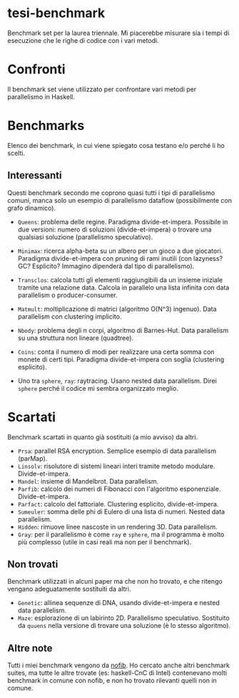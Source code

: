 # tesi-benchmark
Benchmark set per la laurea triennale. Mi piacerebbe misurare sia i tempi di esecuzione che le righe di codice con i vari metodi.

# Confronti
Il benchmark set viene utilizzato per confrontare vari metodi per parallelismo in Haskell.

# Benchmarks
Elenco dei benchmark, in cui viene spiegato cosa testano e/o perché li ho scelti.

## Interessanti
Questi benchmark secondo me coprono quasi tutti i tipi di parallelismo comuni, manca solo un esempio di parallelismo dataflow (possibilmente con grafo dinamico).

- `Queens`: problema delle regine. Paradigma divide-et-impera. Possibile in due versioni: numero di soluzioni (divide-et-impera) o trovare una qualsiasi soluzione (parallelismo speculativo).
- `Minimax`: ricerca alpha-beta su un albero per un gioco a due giocatori. Paradigma divide-et-impera con pruning di rami inutili (con lazyness? GC? Esplicito? Immagino dipenderà dal tipo di parallelismo).
- `Transclos`: calcola tutti gli elementi raggiungibili da un insieme iniziale tramite una relazione data. Calcola in parallelo una lista infinita con data parallelism o producer-consumer.
- `Matmult`: moltiplicazione di matrici (algoritmo O(N^3) ingenuo). Data parallelism con clustering implicito.
- `Nbody`: problema degli n corpi, algoritmo di Barnes-Hut. Data parallelism su una struttura non lineare (quadtree).
- `Coins`: conta il numero di modi per realizzare una certa somma con monete di certi tipi. Paradigma divide-et-impera con soglia (clustering esplicito).

- Uno tra `sphere`, `ray`: raytracing. Usano nested data parallelism. Direi `sphere` perché il codice mi sembra organizzato meglio.

# Scartati
Benchmark scartati in quanto già sostituiti (a mio avviso) da altri.

- `Prsa`: parallel RSA encryption. Semplice esempio di data parallelism (parMap).
- `Linsolv`: risolutore di sistemi lineari interi tramite metodo modulare. Divide-et-impera.
- `Mandel`: insieme di Mandelbrot. Data parallelism.
- `Parfib`: calcolo dei numeri di Fibonacci con l'algoritmo esponenziale. Divide-et-impera.
- `Parfact`: calcolo del fattoriale. Clustering esplicito, divide-et-impera.
- `Sumeuler`: somma delle phi di Eulero di una lista di numeri. Nested data parallelism.
- `Hidden`: rimuove linee nascoste in un rendering 3D. Data parallelism.
-  `Gray`: per il parallelismo è come `ray` e `sphere`, ma il programma è molto più complesso (utile in casi reali ma non per il benchmark).

## Non trovati
Benchmark utilizzati in alcuni paper ma che non ho trovato, e che ritengo vengano adeguatamente sostituiti da altri.

- `Genetic`: allinea sequenze di DNA, usando divide-et-impera e nested data parallelism.
- `Maze`: esplorazione di un labirinto 2D. Parallelismo speculativo. Sostituito da `quuens` nella versione di trovare una soluzione (è lo stesso algoritmo).

## Altre note
Tutti i miei benchmark vengono da [nofib](https://gitlab.haskell.org/ghc/nofib). Ho cercato anche altri benchmark suites, ma tutte le altre trovate (es: haskell-CnC di Intel) contenevano molti benchmark in comune con nofib, e non ho trovato rilevanti quelli non in comune.
